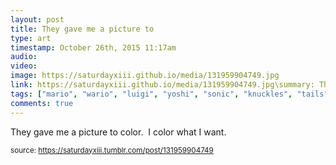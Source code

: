 ```yaml
---
layout: post
title: They gave me a picture to 
type: art
timestamp: October 26th, 2015 11:17am
audio: 
video: 
image: https://saturdayxiii.github.io/media/131959904749.jpg
link: https://saturdayxiii.github.io/media/131959904749.jpg\summary: They gave me a picture to color. I color what I want.
tags: ["mario", "wario", "luigi", "yoshi", "sonic", "knuckles", "tails", "amy", "hedgehog", "nintendo", "sega", "crayons", "art"]
comments: true
---
```


They gave me a picture to color.  I color what I want.
 
  
<small>source: https://saturdayxiii.tumblr.com/post/131959904749</small>